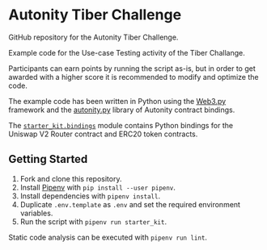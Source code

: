# Autonity Tiber Challenge

GitHub repository for the Autonity Tiber Challenge.

Example code for the Use-case Testing activity of the Tiber Challange.

Participants can earn points by running the script as-is, but in order to get
awarded with a higher score it is recommended to modify and optimize the code.

The example code has been written in Python using the
[Web3.py](https://web3py.readthedocs.io/en/stable/) framework and the
[autonity.py](https://github.com/autonity/autonity.py) library of Autonity
contract bindings.

The [`starter_kit.bindings`](./starter_kit/bindings/) module contains Python
bindings for the Uniswap V2 Router contract and ERC20 token contracts.

## Getting Started

1. Fork and clone this repository.
2. Install [Pipenv](https://pipenv.pypa.io/en/latest/) with `pip install --user pipenv`.
3. Install dependencies with `pipenv install`.
4. Duplicate `.env.template` as `.env` and set the required environment variables.
5. Run the script with `pipenv run starter_kit`.

Static code analysis can be executed with `pipenv run lint`.
